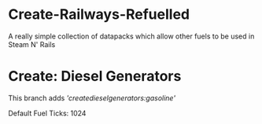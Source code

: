 # Create-Railways-Refuelled
A really simple collection of datapacks which allow other fuels to be used in Steam N' Rails

# Create: Diesel Generators

This branch adds _'createdieselgenerators:gasoline'_

Default Fuel Ticks: 1024